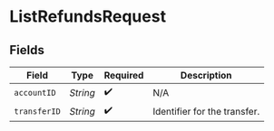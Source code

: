 # ListRefundsRequest


## Fields

| Field                        | Type                         | Required                     | Description                  |
| ---------------------------- | ---------------------------- | ---------------------------- | ---------------------------- |
| `accountID`                  | *String*                     | :heavy_check_mark:           | N/A                          |
| `transferID`                 | *String*                     | :heavy_check_mark:           | Identifier for the transfer. |